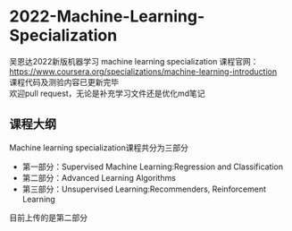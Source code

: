 # 2022-Machine-Learning-Specialization


吴恩达2022新版机器学习 machine learning specialization
课程官网：https://www.coursera.org/specializations/machine-learning-introduction  
课程代码及测验内容已更新完毕  
欢迎pull request，无论是补充学习文件还是优化md笔记  

## 课程大纲
Machine learning specialization课程共分为三部分  
- 第一部分：Supervised Machine Learning:Regression and Classification  
- 第二部分：Advanced Learning Algorithms  
- 第三部分：Unsupervised Learning:Recommenders, Reinforcement Learning   

目前上传的是第二部分

